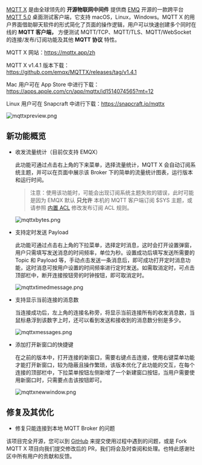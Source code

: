 [MQTT X](https://mqttx.app/zh) 是由全球领先的 **开源物联网中间件** 提供商 [EMQ](https://www.emqx.com/zh) 开源的一款跨平台 [MQTT 5.0](https://www.emqx.com/zh/mqtt/mqtt5) 桌面测试客户端，它支持 macOS，Linux，Windows。MQTT X 的用户界面借助聊天软件的形式简化了页面的操作逻辑，用户可以快速创建多个同时在线的 **MQTT 客户端，** 方便测试 MQTT/TCP、MQTT/TLS、MQTT/WebSocket  的连接/发布/订阅功能及其他 **MQTT 协议** 特性。

MQTT X 网站：https://mqttx.app/zh

MQTT X v1.4.1 版本下载：https://github.com/emqx/MQTTX/releases/tag/v1.4.1

Mac 用户可在 App Store 中进行下载：https://apps.apple.com/cn/app/mqttx/id1514074565?mt=12

Linux 用户可在 Snapcraft 中进行下载：https://snapcraft.io/mqttx

![mqttxpreview.png](https://assets.emqx.com/images/39bb4b3ea1775d78971b0f0f958e22aa.png)

## 新功能概览

- 收发流量统计（目前仅支持 EMQX）

  此功能可通过点击右上角的下来菜单，选择流量统计，MQTT X 会自动订阅系统主题，并可以在页面中展示该 Broker 下的简单的流量统计图表，运行版本和运行时间。

  > 注意：使用该功能时，可能会出现订阅系统主题失败的错误，此时可能是因为 EMQX 默认 **只允许** 本机的 MQTT 客户端订阅 $SYS 主题，或请参照 [内置 ACL](https://www.emqx.io/docs/zh/latest/advanced/acl-file.html) 修改发布订阅 ACL 规则。

  ![mqttxbytes.png](https://assets.emqx.com/images/6f10f501a0e5fb530f8bbc9929dd2e03.png)

- 支持定时发送 Payload

  此功能可通过点击右上角的下拉菜单，选择定时消息，这时会打开设置弹窗，用户只需填写发送消息的时间频率，单位为秒。设置成功后填写发送所需要的 Topic 和 Payload 等，手动点击发送一条消息后，即可成功打开定时消息功能，这时消息可按用户设置的时间频率进行定时发送。如需取消定时，可点击顶部栏中，断开连接按钮旁的时钟按钮，即可取消定时。

  ![mqttxtimedmessage.png](https://assets.emqx.com/images/5d968f5e1faa96bbf4845599c05b78cf.png)

- 支持显示当前连接的消息数

  当连接成功后，左上角的连接名称旁，将显示当前连接所有的收发消息数，当鼠标悬浮到该数字上时，还可以看到发送和接收到的消息数分别是多少。

  ![mqttxmessages.png](https://assets.emqx.com/images/d6a43d593c0593ae7663a9c2ac934fe1.png)

- 添加打开新窗口的快捷键

  在之前的版本中，打开连接的新窗口，需要右键点击连接，使用右键菜单功能才能打开新窗口，较为隐蔽且操作繁琐，该版本优化了此功能的交互，在每个连接的顶部栏中，下拉菜单按钮左侧新增了一个新建窗口按钮，当用户需要使用新窗口时，只需要点击该按钮即可。

  ![mqttxnewwindow.png](https://assets.emqx.com/images/a2ff6c71defc26c9106849a9082e2a05.png)

## 修复及其优化

- 修复只能连接到本地 MQTT Broker 的问题

该项目完全开源，您可以到 [GitHub](https://github.com/emqx/MQTTX/issues?q=is%3Aissue+is%3Aopen+sort%3Aupdated-desc) 来提交使用过程中遇到的问题，或是 Fork MQTT X 项目向我们提交修改后的 PR，我们将会及时查阅和处理。也特此感谢社区中所有用户的贡献和反馈。
